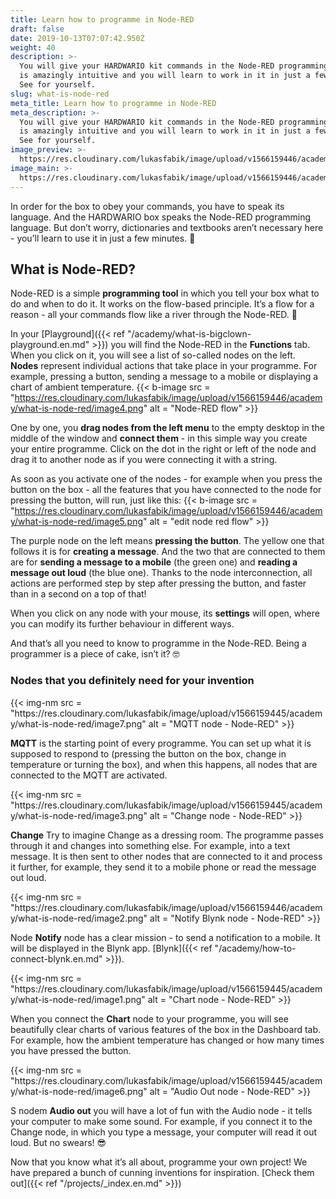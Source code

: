 ```yaml
---
title: Learn how to programme in Node-RED
draft: false
date: 2019-10-13T07:07:42.950Z
weight: 40
description: >-
  You will give your HARDWARIO kit commands in the Node-RED programming tool. It
  is amazingly intuitive and you will learn to work in it in just a few minutes.
  See for yourself.
slug: what-is-node-red
meta_title: Learn how to programme in Node-RED
meta_description: >-
  You will give your HARDWARIO kit commands in the Node-RED programming tool. It
  is amazingly intuitive and you will learn to work in it in just a few minutes.
  See for yourself.
image_preview: >-
  https://res.cloudinary.com/lukasfabik/image/upload/v1566159446/academy/what-is-node-red/image4.png
image_main: >-
  https://res.cloudinary.com/lukasfabik/image/upload/v1566159446/academy/what-is-node-red/image4.png
---
```

In order for the box to obey your commands, you have to speak its language. And the HARDWARIO box speaks the Node-RED programming language. But don’t worry, dictionaries and textbooks aren’t necessary here - you’ll learn to use it in just a few minutes. 💪

## What is Node-RED?

Node-RED is a simple **programming tool** in which you tell your box what to do and when to do it. It works on the flow-based principle. It’s a flow for a reason - all your commands flow like a river through the Node-RED. 🌊

In your [Playground]({{< ref "/academy/what-is-bigclown-playground.en.md" >}}) you will find the Node-RED in the **Functions** tab. When you click on it, you will see a list of so-called nodes on the left. **Nodes** represent individual actions that take place in your programme. For example, pressing a button, sending a message to a mobile or displaying a chart of ambient temperature.
{{< b-image src = "https://res.cloudinary.com/lukasfabik/image/upload/v1566159446/academy/what-is-node-red/image4.png" alt = "Node-RED flow" >}}

One by one, you **drag nodes from the left menu** to the empty desktop in the middle of the window and **connect them** - in this simple way you create your entire programme. Click on the dot in the right or left of the node and drag it to another node as if you were connecting it with a string.

As soon as you activate one of the nodes - for example when you press the button on the box - all the features that you have connected to the node for pressing the button, will run, just like this:
{{< b-image src = "https://res.cloudinary.com/lukasfabik/image/upload/v1566159446/academy/what-is-node-red/image5.png" alt = "edit node red flow" >}}

The purple node on the left means **pressing the button**. The yellow one that follows it is for **creating a message**. And the two that are connected to them are for **sending a message to a mobile** (the green one) and **reading a message out loud** (the blue one). Thanks to the node interconnection, all actions are performed step by step after pressing the button, and faster than in a second on a top of that!

When you click on any node with your mouse, its **settings** will open, where you can modify its further behaviour in different ways.

And that’s all you need to know to programme in the Node-RED. Being a programmer is a piece of cake, isn’t it? 🤓

### Nodes that you definitely need for your invention

<div class = "row align-items-start">
    <div class = "col-md-4">
        {{< img-nm src = "https://res.cloudinary.com/lukasfabik/image/upload/v1566159445/academy/what-is-node-red/image7.png" alt = "MQTT node - Node-RED" >}}
    </div>
    <div class = "col-md-8">
        <p><strong>MQTT</strong> is the starting point of every programme.  You can set up what it is supposed to respond to (pressing the button on the box, change in temperature or turning the box), and when this happens, all nodes that are connected to the MQTT are activated.</p>
    </div>
</div>

<div class = "row align-items-start">
    <div class = "col-md-4">
        {{< img-nm src = "https://res.cloudinary.com/lukasfabik/image/upload/v1566159445/academy/what-is-node-red/image3.png" alt = "Change node - Node-RED" >}}
    </div>
    <div class = "col-md-8">
        <p><strong>Change</strong> Try to imagine Change as a dressing room. The programme passes through it and changes into something else. For example, into a text message. It is then sent to other nodes that are connected to it and process it further, for example, they send it to a mobile phone or read the message out loud. </p>
    </div>
</div>

<div class = "row align-items-start">
    <div class = "col-md-4">
        {{< img-nm src = "https://res.cloudinary.com/lukasfabik/image/upload/v1566159446/academy/what-is-node-red/image2.png" alt = "Notify Blynk node - Node-RED" >}}
    </div>
    <div class = "col-md-8">
        <p>Node <strong>Notify</strong> node has a clear mission - to send a notification to a mobile. It will be displayed in the Blynk app. [Blynk]({{< ref "/academy/how-to-connect-blynk.en.md" >}}).</p>
    </div>
</div>

<div class = "row align-items-start">
    <div class = "col-md-4">
        {{< img-nm src = "https://res.cloudinary.com/lukasfabik/image/upload/v1566159445/academy/what-is-node-red/image1.png" alt = "Chart node - Node-RED" >}}
    </div>
    <div class = "col-md-8">
        <p>When you connect the <strong>Chart</strong> node to your programme, you will see beautifully clear charts of various features of the box in the Dashboard tab. For example, how the ambient temperature has changed or how many times you have pressed the button.</p>
    </div>
</div>

<div class = "row align-items-start">
    <div class = "col-md-4">
        {{< img-nm src = "https://res.cloudinary.com/lukasfabik/image/upload/v1566159445/academy/what-is-node-red/image6.png" alt = "Audio Out node - Node-RED" >}}
    </div>
    <div class = "col-md-8">
        <p>S nodem <strong>Audio out</strong> you will have a lot of fun with the Audio node - it tells your computer to make some sound. For example, if you connect it to the Change node, in which you type a message, your computer will read it out loud. But no swears! 😎</p>
    </div>
</div>

Now that you know what it’s all about, programme your own project! We have prepared a bunch of cunning inventions for inspiration.
[Check them out]({{< ref "/projects/_index.en.md" >}})
